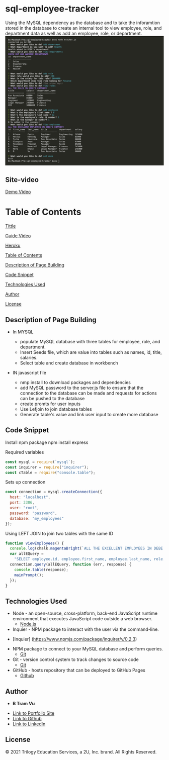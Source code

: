 # sql-employee-tracker

 Using the MySQL dependency as the database and to take the inforamtion stored in the database to create an internal tool to view employee, role, and department data as well as add an employee, role, or department. 
![Site](Assets/mainpage.png)

## Site-video 
[Demo Video](https://drive.google.com/file/d/1sT1G3WIel3KBlnAU-rYMioZblzMNnNo_/view)  


# Table of Contents 
[Tittle](#sql-employee-tracker)

[Guide Video](#Guide-Video)

[Heroku](#Heroku-Deployed)

[Table of Contents](#Table-of-Content)

[Description of Page Building](#Description-of-Page-Building)

[Code Snippet](#Code-Snippet)

[Technologies Used](#Technologies-Used)

[Author](#Author)

[License](#License)


## Description of Page Building 
* In MYSQL 
  <ul> 
  <li> populate MySQL database with three tables for employee, role, and department.
  <li> Insert Seeds file, which are value into tables such as names, id, title, salaries. 
  <li> Select table and create database in workbench
  </li>
  </ul>


* IN javascript file 
  <ul> 
  <li> nmp install to download packages and dependencies 
  <li> add MySQL password to the server.js file to ensure that the connection to the database can be made and requests for actions can be pushed to the database
  <li> create promts for user inputs
  <li> Use Lefjoin to join database tables 
  <li> Generate table's value and link user input to create more database 
  </li>
  </ul>
  


## Code Snippet

Install npm package 
npm install express

Required variables 
``` Javascript
const mysql = require(`mysql`);
const inquirer = require("inquirer");
const cTable = require("console.table");
```
Sets up connection 
``` Javascript
const connection = mysql.createConnection({
  host: "localhost",
  port: 3306,
  user: "root",
  password: "password",
  database: "my_employees"
});
```

Using LEFT JOIN to join two tables with the same ID 
``` Javascript
function viewEmployees() {
  console.log(chalk.magentaBright(`ALL THE EXCELLENT EMPLOYEES IN DEBE'S COMPANY!`));
  var allEQuery =
    "SELECT employee.id, employee.first_name, employee.last_name, role.title, department.department_name AS department, role.salary FROM employee LEFT JOIN role ON employee.role_id = role.id LEFT JOIN department ON role.department_id = department.id;";
  connection.query(allEQuery, function (err, response) {
    console.table(response);
    mainPrompt();
  });
}
```


## Technologies Used
- Node - an open-source, cross-platform, back-end JavaScript runtime environment that executes JavaScript code outside a web browser.
  * [Node.js](https://nodejs.org/dist/latest-v14.x/docs/api/)
-  Inquier - NPM package to interact with the user via the command-line.
  * [Inquier] (https://www.npmjs.com/package/inquirer/v/0.2.3)
- NPM package to connect to your MySQL database and perform queries.
  * [Git](https://www.npmjs.com/package/mysql)
- Git - version control system to track changes to source code
  * [Git](https://git-scm.com/)
- GitHub - hosts repository that can be deployed to GitHub Pages
  * [Github](https://github.com/)
  

## Author

* **B Tram Vu** 

- [Link to Portfolio Site](https://vubao2303.github.io/portfolio/)
- [Link to Github](https://github.com/vubao2303)
- [Link to LinkedIn](https://www.linkedin.com/in/tram-vu-866250121/)

## License

© 2021 Trilogy Education Services, a 2U, Inc. brand. All Rights Reserved.